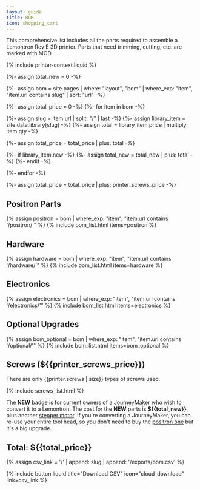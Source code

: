 ```yaml
---
layout: guide
title: BOM
icon: shopping_cart
---
```


This comprehensive list includes all the parts required to assemble a Lemontron Rev E 3D printer. Parts that need
trimming, cutting, etc. are marked with MOD.

{% include printer-context.liquid %}

{%- assign total_new = 0 -%}

{%- assign bom = site.pages | where: "layout", "bom" | where_exp: "item", "item.url contains slug" | sort: "url" -%}

{%- assign total_price = 0 -%}
{%- for item in bom -%}

{%- assign slug = item.url | split: "/" | last -%}
{%- assign library_item = site.data.library[slug] -%}
{%- assign total = library_item.price | multiply: item.qty -%}

{%- assign total_price = total_price | plus: total -%}

{%- if library_item.new -%}
{%- assign total_new = total_new | plus: total -%}
{%- endif -%}

{%- endfor -%}

{%- assign total_price = total_price | plus: printer_screws_price -%}

<div></div>

## Positron Parts

{% assign positron = bom | where_exp: "item", "item.url contains '/positron/'" %}
{% include bom_list.html items=positron %}

## Hardware

{% assign hardware = bom | where_exp: "item", "item.url contains '/hardware/'" %}
{% include bom_list.html items=hardware %}

## Electronics

{% assign electronics = bom | where_exp: "item", "item.url contains '/electronics/'" %}
{% include bom_list.html items=electronics %}

## Optional Upgrades

{% assign bom_optional = bom | where_exp: "item", "item.url contains '/optional/'" %}
{% include bom_list.html items=bom_optional %}

## Screws (${{printer_screws_price}})

There are only {{printer.screws | size}} types of screws used.

{% include screws_list.html %}

The **NEW** badge is for current owners of a [JourneyMaker](/news/journeymaker) who wish to
convert it to a
Lemontron. The cost for the **NEW** parts is **${{total_new}}**, plus
another [stepper motor](/lemontron-rev-a/bom/stepper).
If you're converting a JourneyMaker, you can re-use your entire tool head, so you don't need to buy
the [positron one](/lemontron-rev-a/bom/hotend) but it's a big upgrade.

## Total: **${{total_price}}**

{% assign csv_link = '/' | append: slug | append: '/exports/bom.csv' %}
<div class="paragraph">
    {% include button.liquid title="Download CSV" icon="cloud_download" link=csv_link %}
</div>
